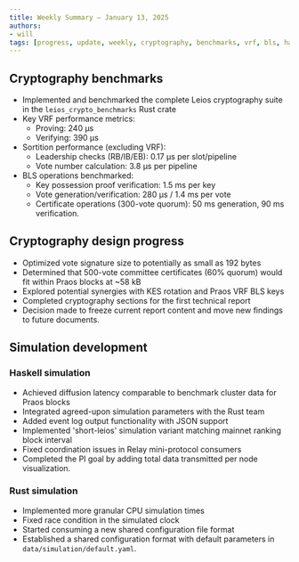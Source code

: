 ```yaml
---
title: Weekly Summary – January 13, 2025
authors:
- will
tags: [progress, update, weekly, cryptography, benchmarks, vrf, bls, haskell-simulation, rust-simulation, visualization, technical-report]
---
```


## Cryptography benchmarks

- Implemented and benchmarked the complete Leios cryptography suite in the
  `leios_crypto_benchmarks` Rust crate
- Key VRF performance metrics:
  - Proving: 240 µs
  - Verifying: 390 µs
- Sortition performance (excluding VRF):
  - Leadership checks (RB/IB/EB): 0.17 µs per slot/pipeline
  - Vote number calculation: 3.8 µs per pipeline
- BLS operations benchmarked:
  - Key possession proof verification: 1.5 ms per key
  - Vote generation/verification: 280 µs / 1.4 ms per vote
  - Certificate operations (300-vote quorum): 50 ms generation, 90 ms
    verification.

## Cryptography design progress

- Optimized vote signature size to potentially as small as 192 bytes
- Determined that 500-vote committee certificates (60% quorum) would fit within
  Praos blocks at ~58 kB
- Explored potential synergies with KES rotation and Praos VRF BLS keys
- Completed cryptography sections for the first technical report
- Decision made to freeze current report content and move new findings to future
  documents.

## Simulation development

### Haskell simulation

- Achieved diffusion latency comparable to benchmark cluster data for Praos
  blocks
- Integrated agreed-upon simulation parameters with the Rust team
- Added event log output functionality with JSON support
- Implemented 'short-leios' simulation variant matching mainnet ranking block
  interval
- Fixed coordination issues in Relay mini-protocol consumers
- Completed the PI goal by adding total data transmitted per node visualization.

### Rust simulation

- Implemented more granular CPU simulation times
- Fixed race condition in the simulated clock
- Started consuming a new shared configuration file format
- Established a shared configuration format with default parameters in
  `data/simulation/default.yaml`.
